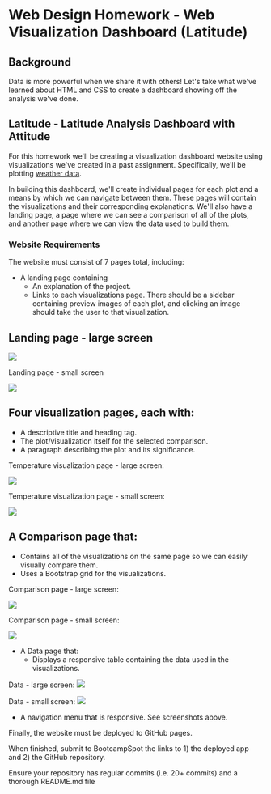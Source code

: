 # Web Design Homework - Web Visualization Dashboard (Latitude)

## Background

Data is more powerful when we share it with others! Let's take what we've learned about HTML and CSS to create a dashboard showing off the analysis we've done.

## Latitude - Latitude Analysis Dashboard with Attitude

For this homework we'll be creating a visualization dashboard website using visualizations we've created in a past assignment. Specifically, we'll be plotting [weather data](Resources/cities.csv).

In building this dashboard, we'll create individual pages for each plot and a means by which we can navigate between them. These pages will contain the visualizations and their corresponding explanations. We'll also have a landing page, a page where we can see a comparison of all of the plots, and another page where we can view the data used to build them.

### Website Requirements

The website must consist of 7 pages total, including:

* A landing page containing
  * An explanation of the project.
  * Links to each visualizations page. There should be a sidebar containing preview images of each plot, and clicking an image should take the user to that visualization.

## Landing page - large screen

![](https://github.com/adriana-icasiano/web-design-challenge/blob/0d897406dfd49cdae710f91a017e8adb7c10742d/Images/landing_large.PNG)
 
Landing page - small screen

![](https://github.com/adriana-icasiano/web-design-challenge/blob/0d897406dfd49cdae710f91a017e8adb7c10742d/Images/landing_small.PNG)


## Four visualization pages, each with:
  * A descriptive title and heading tag.
  * The plot/visualization itself for the selected comparison.
  * A paragraph describing the plot and its significance.

Temperature visualization page - large screen:

![](https://github.com/adriana-icasiano/web-design-challenge/blob/0d897406dfd49cdae710f91a017e8adb7c10742d/Images/visualization_large.PNG)

Temperature visualization page - small screen:

![](https://github.com/adriana-icasiano/web-design-challenge/blob/0d897406dfd49cdae710f91a017e8adb7c10742d/Images/visualization_small.PNG)

## A Comparison page that:
  * Contains all of the visualizations on the same page so we can easily visually compare them.
  * Uses a Bootstrap grid for the visualizations.

Comparison page - large screen:

![](https://github.com/adriana-icasiano/web-design-challenge/blob/0d897406dfd49cdae710f91a017e8adb7c10742d/Images/comparison_large.PNG)

Comparison page - small screen:

![](https://github.com/adriana-icasiano/web-design-challenge/blob/0d897406dfd49cdae710f91a017e8adb7c10742d/Images/comparison_small.PNG)


* A Data page that:
  * Displays a responsive table containing the data used in the visualizations.
  
Data - large screen:
![](https://github.com/adriana-icasiano/web-design-challenge/blob/0d897406dfd49cdae710f91a017e8adb7c10742d/Images/data_large.PNG)

Data - small screen:
![](https://github.com/adriana-icasiano/web-design-challenge/blob/0d897406dfd49cdae710f91a017e8adb7c10742d/Images/data_small.PNG)


* A navigation menu that is responsive. See screenshots above.


Finally, the website must be deployed to GitHub pages.

When finished, submit to BootcampSpot the links to 1) the deployed app and 2) the GitHub repository.

Ensure your repository has regular commits (i.e. 20+ commits) and a thorough README.md file

